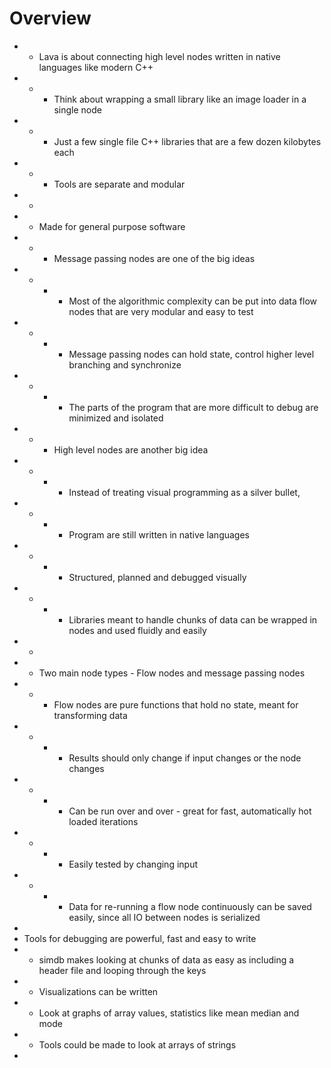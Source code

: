 

# Overview 


-  -  Lava is about connecting high level nodes written in native languages like modern C++
-  -  -  Think about wrapping a small library like an image loader in a single node
-  -  -  Just a few single file C++ libraries that are a few dozen kilobytes each 
-  -  -  Tools are separate and modular 
-  -
-  -  Made for general purpose software 
-  -  -  Message passing nodes are one of the big ideas
-  -  -  -  Most of the algorithmic complexity can be put into data flow nodes that are very modular and easy to test
-  -  -  -  Message passing nodes can hold state, control higher level branching and synchronize 
-  -  -  -  The parts of the program that are more difficult to debug are minimized and isolated 
-  -  -  High level nodes are another big idea
-  -  -  -  Instead of treating visual programming as a silver bullet, 
-  -  -  -  Program are still written in native languages 
-  -  -  -  Structured, planned and debugged visually  
-  -  -  -  Libraries meant to handle chunks of data can be wrapped in nodes and used fluidly and easily
-  -
-  -  Two main node types - Flow nodes and message passing nodes
-  -  -  Flow nodes are pure functions that hold no state, meant for transforming data
-  -  -  -  Results should only change if input changes or the node changes 
-  -  -  -  Can be run over and over - great for fast, automatically hot loaded iterations  
-  -  -  -  Easily tested by changing input
-  -  -  -  Data for re-running a flow node continuously can be saved easily, since all IO between nodes is serialized
-
-  Tools for debugging are powerful, fast and easy to write 
-  -  simdb makes looking at chunks of data as easy as including a header file and looping through the keys 
-  -  Visualizations can be written  
-  -  Look at graphs of array values, statistics like mean median and mode
-  -  Tools could be made to look at arrays of strings 
-

